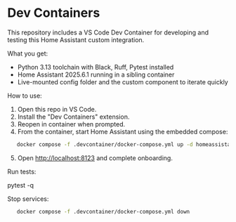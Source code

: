 # Dev Containers

This repository includes a VS Code Dev Container for developing and testing this Home Assistant custom integration.

What you get:

- Python 3.13 toolchain with Black, Ruff, Pytest installed
- Home Assistant 2025.6.1 running in a sibling container
- Live-mounted config folder and the custom component to iterate quickly

How to use:

1. Open this repo in VS Code.
2. Install the "Dev Containers" extension.
3. Reopen in container when prompted.
4. From the container, start Home Assistant using the embedded compose:

```bash
   docker compose -f .devcontainer/docker-compose.yml up -d homeassistant
```

5. Open <http://localhost:8123> and complete onboarding.

Run tests:

   pytest -q

Stop services:

```bash
   docker compose -f .devcontainer/docker-compose.yml down
```